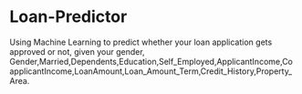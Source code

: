 # Loan-Predictor
Using Machine Learning to predict whether your loan application gets approved or not, given your gender, Gender,Married,Dependents,Education,Self_Employed,ApplicantIncome,CoapplicantIncome,LoanAmount,Loan_Amount_Term,Credit_History,Property_Area.
